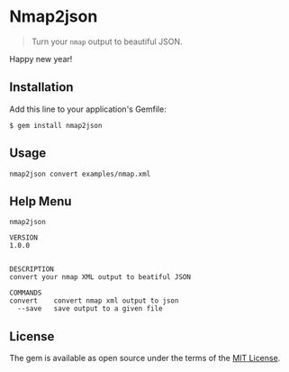 # Nmap2json
> Turn your `nmap` output to beautiful JSON.

Happy new year!

## Installation

Add this line to your application's Gemfile:

    $ gem install nmap2json

## Usage

```
nmap2json convert examples/nmap.xml
```

## Help Menu

```
nmap2json

VERSION
1.0.0


DESCRIPTION
convert your nmap XML output to beatiful JSON

COMMANDS
convert    convert nmap xml output to json
  --save   save output to a given file
```

## License

The gem is available as open source under the terms of the [MIT License](https://opensource.org/licenses/MIT).
